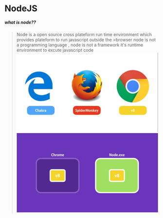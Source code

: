 # NodeJS
##### what is node??
> Node is a open source cross plateform run time environment which provides plateform to run javascript outside the >browser
>node is not a programming language , node is not a framework
>it's runtime environment to excute javascript code
![picture](https://github.com/cipher-text/NodeJS/blob/master/images/img1.png)
![picture](https://github.com/cipher-text/NodeJS/blob/master/images/img2.png)
